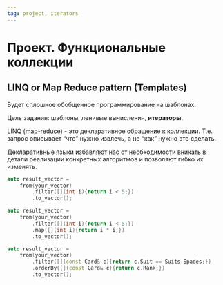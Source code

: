 ```yaml
---
tag: project, iterators
---
```


# Проект. Функциональные коллекции

## LINQ or Map Reduce pattern (Templates)

Будет сплошное обобщенное программирование на шаблонах.

Цель задания: шаблоны, ленивые вычисления, **итераторы.**

LINQ (map-reduce) - это декларативное обращение к коллекции. Т.е. запрос описывает “что” нужно извлечь, а не “как” нужно это сделать.

Декларативные языки избавляют нас от необходимости вникать в детали реализации конкретных алгоритмов и позволяют гибко их изменять.

```cpp
auto result_vector =
    from(your_vector)
        .filter([](int i){return i < 5;})
        .to_vector();

auto result_vector =
    from(your_vector)
        .filter([](int i){return i < 5;})
        .map([](int i){return i * i;})
        .to_vector();

auto result_vector =
    from(your_vector)
        .filter([](const Card& c){return c.Suit == Suits.Spades;})
        .orderBy([](const Card& c){return c.Rank;})
        .to_vector();
```
